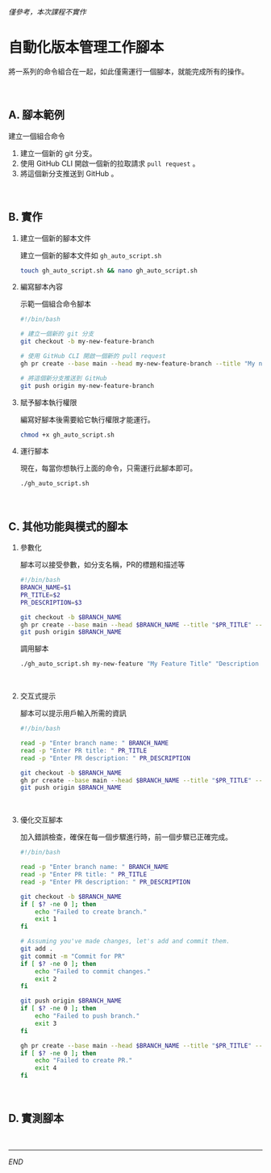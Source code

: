 _僅參考，本次課程不實作_

# 自動化版本管理工作腳本

將一系列的命令組合在一起，如此僅需運行一個腳本，就能完成所有的操作。

</br>

## A. 腳本範例
建立一個組合命令

1. 建立一個新的 git 分支。
2. 使用 GitHub CLI 開啟一個新的拉取請求 `pull request` 。
3. 將這個新分支推送到 GitHub 。

</br>

## B. 實作

1. 建立一個新的腳本文件

    建立一個新的腳本文件如 `gh_auto_script.sh`

    ```bash
    touch gh_auto_script.sh && nano gh_auto_script.sh
    ```

2. 編寫腳本內容

    示範一個組合命令腳本

    ```bash
    #!/bin/bash

    # 建立一個新的 git 分支
    git checkout -b my-new-feature-branch

    # 使用 GitHub CLI 開啟一個新的 pull request
    gh pr create --base main --head my-new-feature-branch --title "My new feature" --body "Description of my new feature."

    # 將這個新分支推送到 GitHub
    git push origin my-new-feature-branch
    ```

3. 賦予腳本執行權限

    編寫好腳本後需要給它執行權限才能運行。

    ```bash
    chmod +x gh_auto_script.sh
    ```

4. 運行腳本

    現在，每當你想執行上面的命令，只需運行此腳本即可。

    ```bash
    ./gh_auto_script.sh
    ```
</br>

## C. 其他功能與模式的腳本 

1. 參數化

   腳本可以接受參數，如分支名稱，PR的標題和描述等

    ```bash
    #!/bin/bash
    BRANCH_NAME=$1
    PR_TITLE=$2
    PR_DESCRIPTION=$3

    git checkout -b $BRANCH_NAME
    gh pr create --base main --head $BRANCH_NAME --title "$PR_TITLE" --body "$PR_DESCRIPTION"
    git push origin $BRANCH_NAME
    ```
    調用腳本
    ```bash
    ./gh_auto_script.sh my-new-feature "My Feature Title" "Description of the feature"
    ```

</br>

2. 交互式提示

   腳本可以提示用戶輸入所需的資訊

    ```bash
    #!/bin/bash

    read -p "Enter branch name: " BRANCH_NAME
    read -p "Enter PR title: " PR_TITLE
    read -p "Enter PR description: " PR_DESCRIPTION

    git checkout -b $BRANCH_NAME
    gh pr create --base main --head $BRANCH_NAME --title "$PR_TITLE" --body "$PR_DESCRIPTION"
    git push origin $BRANCH_NAME
    ```

</br>

3. 優化交互腳本

   加入錯誤檢查，確保在每一個步驟進行時，前一個步驟已正確完成。

    ```bash
    #!/bin/bash

    read -p "Enter branch name: " BRANCH_NAME
    read -p "Enter PR title: " PR_TITLE
    read -p "Enter PR description: " PR_DESCRIPTION

    git checkout -b $BRANCH_NAME
    if [ $? -ne 0 ]; then
        echo "Failed to create branch."
        exit 1
    fi

    # Assuming you've made changes, let's add and commit them.
    git add .
    git commit -m "Commit for PR"
    if [ $? -ne 0 ]; then
        echo "Failed to commit changes."
        exit 2
    fi

    git push origin $BRANCH_NAME
    if [ $? -ne 0 ]; then
        echo "Failed to push branch."
        exit 3
    fi

    gh pr create --base main --head $BRANCH_NAME --title "$PR_TITLE" --body "$PR_DESCRIPTION"
    if [ $? -ne 0 ]; then
        echo "Failed to create PR."
        exit 4
    fi
    ```

</br>

## D. 實測腳本

<br>

---

_END_
